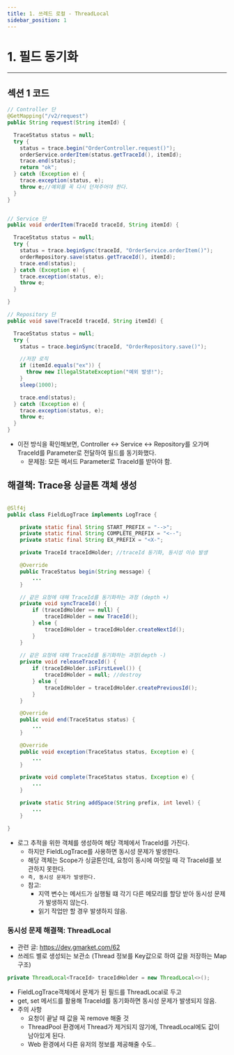 ```yaml
---
title: 1. 쓰레드 로컬 - ThreadLocal
sidebar_position: 1
---
```


# 1. 필드 동기화
---

## 섹션 1 코드
```java
// Controller 단
@GetMapping("/v2/request")
public String request(String itemId) {

  TraceStatus status = null;
  try {
    status = trace.begin("OrderController.request()");
    orderService.orderItem(status.getTraceId(), itemId);
    trace.end(status);
    return "ok";
  } catch (Exception e) {
    trace.exception(status, e);
    throw e;//예외를 꼭 다시 던져주어야 한다.
  }
}


// Service 단
public void orderItem(TraceId traceId, String itemId) {

  TraceStatus status = null;
  try {
    status = trace.beginSync(traceId, "OrderService.orderItem()");
    orderRepository.save(status.getTraceId(), itemId);
    trace.end(status);
  } catch (Exception e) {
    trace.exception(status, e);
    throw e;
  }

}

// Repository 단
public void save(TraceId traceId, String itemId) {

  TraceStatus status = null;
  try {
    status = trace.beginSync(traceId, "OrderRepository.save()");

    //저장 로직
    if (itemId.equals("ex")) {
      throw new IllegalStateException("예외 발생!");
    }
    sleep(1000);

    trace.end(status);
  } catch (Exception e) {
    trace.exception(status, e);
    throw e;
  }
}
```
- 이전 방식을 확인해보면, Controller <-> Service <-> Repository를 오가며 TraceId를 Parameter로 전달하여 필드를 동기화했다.
  - 문제점: 모든 메서드 Parameter로 TraceId를 받아야 함.


## 해결책: Trace용 싱글톤 객체 생성
```java

@Slf4j
public class FieldLogTrace implements LogTrace {

    private static final String START_PREFIX = "-->";
    private static final String COMPLETE_PREFIX = "<--";
    private static final String EX_PREFIX = "<X-";

    private TraceId traceIdHolder; //traceId 동기화, 동시성 이슈 발생

    @Override
    public TraceStatus begin(String message) {
        ...
    }

    // 같은 요청에 대해 TraceId를 동기화하는 과정 (depth +)
    private void syncTraceId() {
        if (traceIdHolder == null) {
            traceIdHolder = new TraceId();
        } else {
            traceIdHolder = traceIdHolder.createNextId();
        }
    }
    
    // 같은 요청에 대해 TraceId를 동기화하는 과정(depth -)
    private void releaseTraceId() {
        if (traceIdHolder.isFirstLevel()) {
            traceIdHolder = null; //destroy
        } else {
            traceIdHolder = traceIdHolder.createPreviousId();
        }
    }

    @Override
    public void end(TraceStatus status) {
        ...
    }

    @Override
    public void exception(TraceStatus status, Exception e) {
        ...
    }

    private void complete(TraceStatus status, Exception e) {
        ...
    }

    private static String addSpace(String prefix, int level) {
        ...
    }

}
```
- 로그 추적을 위한 객체를 생성하여 해당 객체에서 TraceId를 가진다.
  - 하지만 FieldLogTrace를 사용하면 동시성 문제가 발생한다.
  - 해당 객체는 Scope가 싱글톤인데, 요청이 동시에 여럿일 때 각 TraceId를 보관하지 못한다.
  - `즉, 동시성 문제가 발생한다.`
  - 참고: 
    - 지역 변수는 메서드가 실행될 떄 각기 다른 메모리를 할당 받아 동시성 문제가 발생하지 않는다.
    - 읽기 작업만 할 경우 발생하지 않음.

### 동시성 문제 해결책: ThreadLocal
- 관련 글: https://dev.gmarket.com/62
- 쓰레드 별로 생성되는 보관소 (Thread 정보를 Key값으로 하여 값을 저장하는 Map 구조)

```java
private ThreadLocal<TraceId> traceIdHolder = new ThreadLocal<>();
```
- FieldLogTrace객체에서 문제가 된 필드를 ThreadLocal로 두고
- get, set 메서드를 활용해 TraceId를 동기화하면 동시성 문제가 발생되지 않음.
- 주의 사항
  - 요청이 끝날 때 값을 꼭 remove 해줄 것
  - ThreadPool 환경에서 Thread가 제거되지 않기에, ThreadLocal에도 값이 남아있게 된다.
  - Web 환경에서 다른 유저의 정보를 제공해줄 수도..

